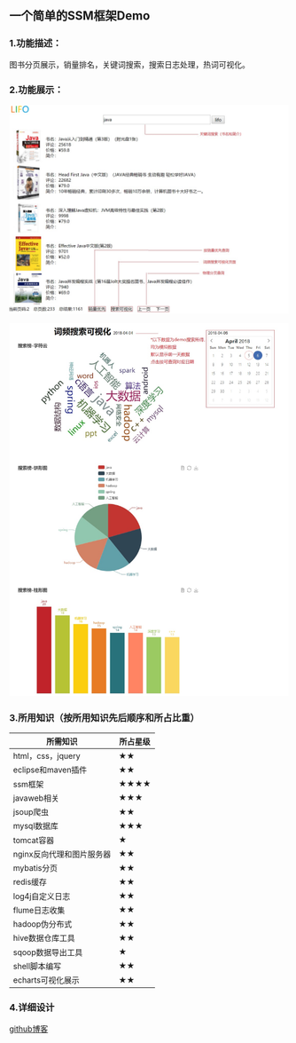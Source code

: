 ## 一个简单的SSM框架Demo
### 1.功能描述：
图书分页展示，销量排名，关键词搜索，搜索日志处理，热词可视化。
### 2.功能展示：

![1](https://github.com/lifoer/web.demo/blob/master/README/1.jpg?raw=true)

![2](https://github.com/lifoer/web.demo/blob/master/README/2.jpg?raw=true)

### 3.所用知识（按所用知识先后顺序和所占比重）
| 所需知识 | 所占星级 |
|---|---|
| html，css，jquery | ★★ |
|  eclipse和maven插件 | ★★ |
| ssm框架 | ★★★★  |
| javaweb相关 | ★★★ |
| jsoup爬虫 | ★★ |
| mysql数据库| ★★★ |
| tomcat容器| ★ |
| nginx反向代理和图片服务器| ★★ |
| mybatis分页| ★★ |
| redis缓存| ★★ |
| log4j自定义日志| ★★ |
| flume日志收集| ★★ |
| hadoop伪分布式| ★★ |
| hive数据仓库工具| ★★ |
| sqoop数据导出工具 | ★ |
| shell脚本编写 | ★★ |
|echarts可视化展示| ★★ |
### 4.详细设计
[github博客](https://lifoer.github.io)